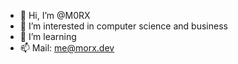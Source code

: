 - 👋 Hi, I’m @M0RX
- 👀 I’m interested in computer science and business
- 🌱 I’m learning
- 📫 Mail: me@morx.dev

<!---
M0RX/M0RX is a ✨ special ✨ repository because its `README.md` (this file) appears on your GitHub profile.
You can click the Preview link to take a look at your changes.
--->
